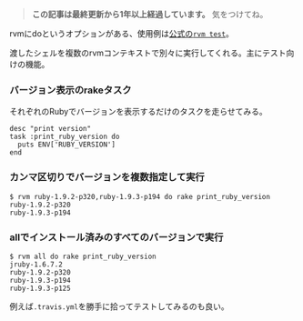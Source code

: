 <!-- too_old -->
> **この記事は最終更新から1年以上経過しています。** 気をつけてね。


rvmにdoというオプションがある、使用例は[公式の`rvm test`](https://rvm.io/set/tests/)。

渡したシェルを複数のrvmコンテキストで別々に実行してくれる。主にテスト向けの機能。


### バージョン表示のrakeタスク

それぞれのRubyでバージョンを表示するだけのタスクを走らせてみる。

```ruby:Rakefile
desc "print version"
task :print_ruby_version do
  puts ENV['RUBY_VERSION']
end
```


### カンマ区切りでバージョンを複数指定して実行

```
$ rvm ruby-1.9.2-p320,ruby-1.9.3-p194 do rake print_ruby_version
ruby-1.9.2-p320
ruby-1.9.3-p194
```

### allでインストール済みのすべてのバージョンで実行

```
$ rvm all do rake print_ruby_version
jruby-1.6.7.2
ruby-1.9.2-p320
ruby-1.9.3-p194
ruby-1.9.3-p125
```

例えば`.travis.yml`を勝手に拾ってテストしてみるのも良い。
